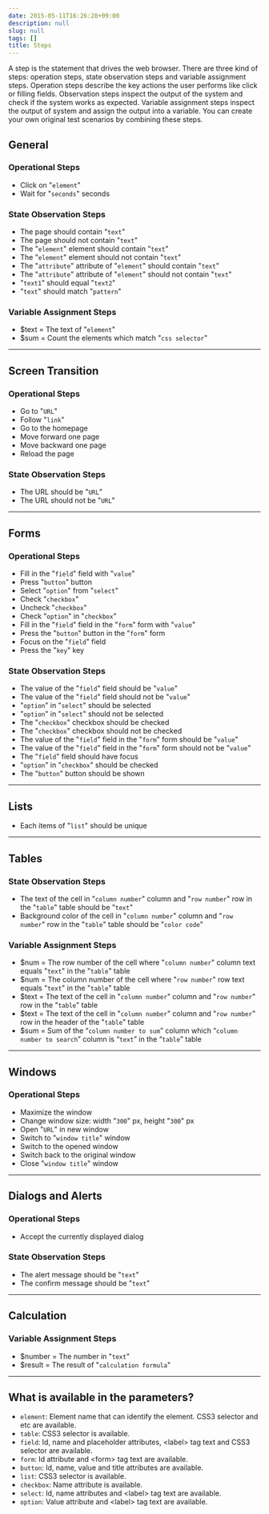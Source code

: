 ```yaml
---
date: 2015-05-11T16:26:28+09:00
description: null
slug: null
tags: []
title: Steps  
---
```


A step is the statement that drives the web browser.
There are three kind of steps: operation steps, state observation steps and variable assignment steps. Operation steps describe the key actions the user performs like click or filling fields. Observation steps inspect the output of the system and check if the system works as expected. Variable assignment steps inspect the output of system and assign the output into a variable.
You can create your own original test scenarios by combining these steps.

## General

### Operational Steps

* Click on "`element`"
* Wait for "`seconds`" seconds

### State Observation Steps

* The page should contain "`text`"
* The page should not contain "`text`"
* The "`element`" element should contain "`text`"
* The "`element`" element should not contain "`text`"
* The "`attribute`" attribute of "`element`" should contain "`text`"
* The "`attribute`" attribute of "`element`" should not contain "`text`"
* "`text1`" should equal "`text2`"
* "`text`" should match "`pattern`"

### Variable Assignment Steps

* $text = The text of "`element`"
* $sum = Count the elements which match "`css selector`"

--------

## Screen Transition

### Operational Steps

* Go to "`URL`"
* Follow "`link`"
* Go to the homepage
* Move forward one page
* Move backward one page
* Reload the page

### State Observation Steps

* The URL should be "`URL`"
* The URL should not be "`URL`"

--------

## Forms

### Operational Steps

* Fill in the "`field`" field with "`value`"
* Press "`button`" button
* Select "`option`" from "`select`"
* Check "`checkbox`"
* Uncheck "`checkbox`"
* Check "`option`" in "`checkbox`"
* Fill in the "`field`" field in the "`form`" form with "`value`"
* Press the "`button`" button in the "`form`" form
* Focus on the "`field`" field
* Press the "`key`" key

### State Observation Steps

* The value of the "`field`" field should be "`value`"
* The value of the "`field`" field should not be "`value`"
* "`option`" in "`select`" should be selected
* "`option`" in  "`select`" should not be selected
* The "`checkbox`" checkbox should be checked
* The "`checkbox`" checkbox should not be checked
* The value of the "`field`" field in the "`form`" form should be "`value`"
* The value of the "`field`" field in the "`form`" form should not be "`value`"
* The "`field`" field should have focus
* "`option`" in "`checkbox`" should be checked
* The  "`button`" button should be shown

--------

## Lists

* Each items of "`list`" should be unique

--------

## Tables

### State Observation Steps

* The text of the cell in  "`column number`" column and "`row number`" row in the "`table`" table should be "`text`"
* Background color of the cell in  "`column number`" column and "`row number`" row in the "`table`" table should be "`color code`"

### Variable Assignment Steps

* $num = The row number of the cell where "`column number`" column text equals "`text`" in the "`table`" table
* $num = The column number of the cell where "`row number`" row text equals "`text`" in the "`table`" table
* $text = The text of the cell in "`column number`" column and "`row number`" row in the "`table`" table
* $text = The text of the cell in "`column number`" column and "`row number`" row in the header of the "`table`" table
* $sum = Sum of the “`column number to sum`” column which “`column number to search`” column is “`text`” in the “`table`” table

--------

## Windows

### Operational Steps

* Maximize the window
* Change window size: width "`300`" px, height "`300`" px
* Open "`URL`" in new window
* Switch to "`window title`" window
* Switch to the opened window
* Switch back to the original window
* Close "`window title`" window

--------

## Dialogs and Alerts

### Operational Steps

* Accept the currently displayed dialog

### State Observation Steps

* The alert message should be "`text`"
* The confirm message should be "`text`"

--------

## Calculation

### Variable Assignment Steps

* $number = The number in "`text`"
* $result = The result of "`calculation formula`"

--------

## What is available in the parameters?

* `element`: Element name that can identify the element. CSS3 selector and etc are available.
* `table`: CSS3 selector is available.
* `field`: Id, name and placeholder attributes, \<label\> tag text and CSS3 selector are available.
* `form`: Id attribute and \<form\> tag text are available.
* `button`: Id, name, value and title attributes are available.
* `list`: CSS3 selector is available.
* `checkbox`: Name attribute is available.
* `select`: Id, name attributes and \<label\> tag text are available.
* `option`: Value attribute and \<label\> tag text are available.
